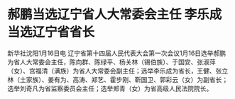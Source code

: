 # 郝鹏当选辽宁省人大常委会主任 李乐成当选辽宁省省长

新华社沈阳1月16日电
辽宁省第十四届人民代表大会第一次会议1月16日选举郝鹏为省人大常委会主任，陈向群、陈绿平、杨关林（锡伯族）、于国安、张淑萍（女）、宫福清（满族）为省人大常委会副主任；选举李乐成为省长，王健、张立林（土家族）、姜有为、高涛、郑艺、霍步刚、靳国卫、郭彩云（女）为副省长；选举刘奇凡为省监察委员会主任；选举郑青（女）为省高级人民法院院长。

